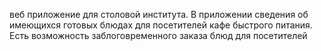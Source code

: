 веб приложение для столовой института. 
В приложении сведения об имеющихся готовых блюдах для посетителей кафе быстрого питания. Есть возможность заблоговременного заказа блюд для посетителей 
